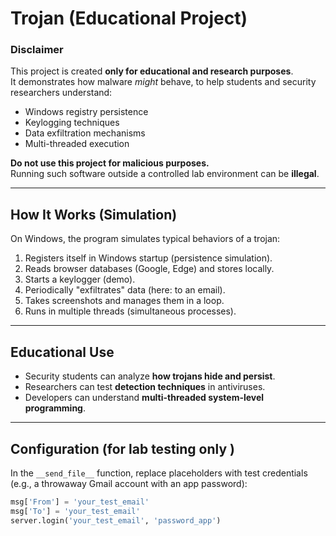 # Trojan (Educational Project) 

### Disclaimer
This project is created **only for educational and research purposes**.  
It demonstrates how malware *might* behave, to help students and security researchers understand:
- Windows registry persistence
- Keylogging techniques
- Data exfiltration mechanisms
- Multi-threaded execution

**Do not use this project for malicious purposes.**  
Running such software outside a controlled lab environment can be **illegal**.

---

## How It Works (Simulation)

On Windows, the program simulates typical behaviors of a trojan:

1. Registers itself in Windows startup (persistence simulation).
2. Reads browser databases (Google, Edge) and stores locally.
3. Starts a keylogger (demo).
4. Periodically "exfiltrates" data (here: to an email).
5. Takes screenshots and manages them in a loop.
6. Runs in multiple threads (simultaneous processes).

---

## Educational Use

- Security students can analyze **how trojans hide and persist**.
- Researchers can test **detection techniques** in antiviruses.
- Developers can understand **multi-threaded system-level programming**.

---

## Configuration (for lab testing only )

In the `__send_file__` function, replace placeholders with test credentials (e.g., a throwaway Gmail account with an app password):

```python
msg['From'] = 'your_test_email'
msg['To'] = 'your_test_email'
server.login('your_test_email', 'password_app')
